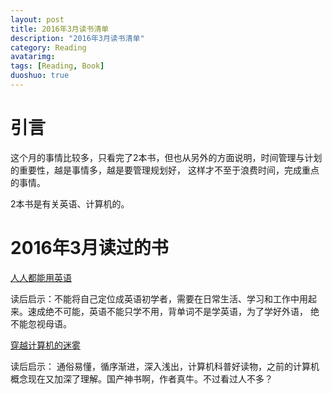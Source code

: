 ```yaml
---
layout: post
title: 2016年3月读书清单
description: "2016年3月读书清单"
category: Reading
avatarimg:
tags: [Reading, Book]
duoshuo: true
---
```


# 引言
这个月的事情比较多，只看完了2本书，但也从另外的方面说明，时间管理与计划的重要性，越是事情多，越是要管理规划好，
这样才不至于浪费时间，完成重点的事情。  

2本书是有关英语、计算机的。

# 2016年3月读过的书

[人人都能用英语](http://zhibimo.com/books/xiaolai/everyone-can-use-english)  
>
读后启示：不能将自己定位成英语初学者，需要在日常生活、学习和工作中用起来。速成绝不可能，英语不能只学不用，背单词不是学英语，为了学好外语，
绝不能忽视母语。

[穿越计算机的迷雾](https://book.douban.com/subject/5432475/)  
>
读后启示：
通俗易懂，循序渐进，深入浅出，计算机科普好读物，之前的计算机概念现在又加深了理解。国产神书啊，作者真牛。不过看过人不多？


